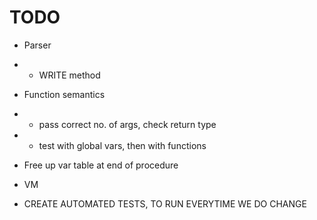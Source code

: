 # TODO
* Parser
* * WRITE method

* Function semantics
* * pass correct no. of args, check return type
* * test with global vars, then with functions

* Free up var table at end of procedure
* VM

* CREATE AUTOMATED TESTS, TO RUN EVERYTIME WE DO CHANGE